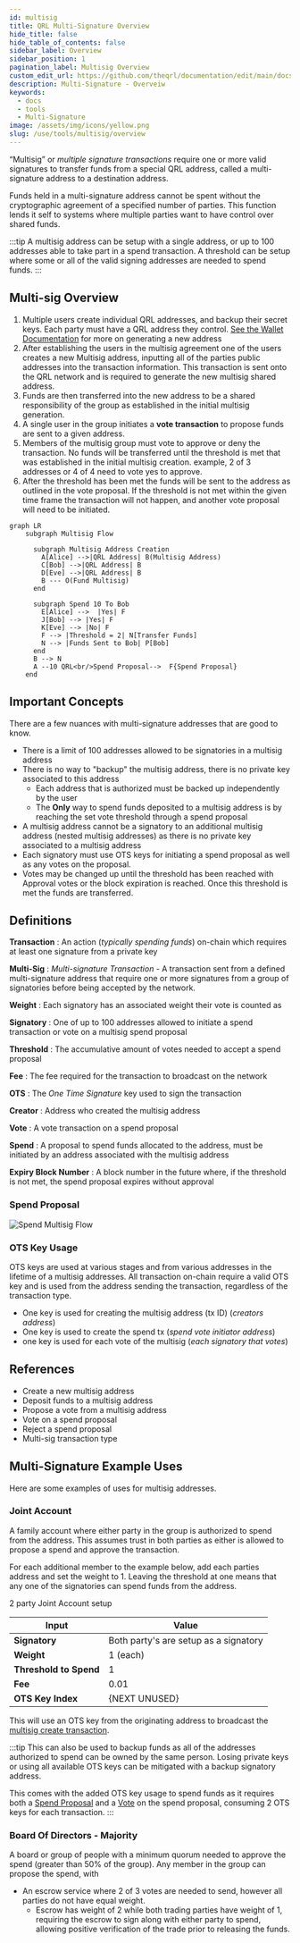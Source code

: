 ```yaml
---
id: multisig
title: QRL Multi-Signature Overview
hide_title: false
hide_table_of_contents: false
sidebar_label: Overview
sidebar_position: 1
pagination_label: Multisig Overview
custom_edit_url: https://github.com/theqrl/documentation/edit/main/docs/Use/Tools/multisig/multisig.md
description: Multi-Signature - Overveiw
keywords:
  - docs
  - tools
  - Multi-Signature
image: /assets/img/icons/yellow.png
slug: /use/tools/multisig/overview
---
```


“Multisig” or *multiple signature transactions* require one or more valid signatures to transfer funds from a special QRL address, called a multi-signature address to a destination address. 

Funds held in a multi-signature address cannot be spent without the cryptographic agreement of a specified number of parties. This function lends it self to systems where multiple parties want to have control over shared funds.


:::tip
A multisig address can be setup with a single address, or up to 100 addresses able to take part in a spend transaction. A threshold can be setup where some or all of the valid signing addresses are needed to spend funds.
:::


## Multi-sig Overview

1. Multiple users create individual QRL addresses, and backup their secret keys. Each party must have a QRL address they control. [See the Wallet Documentation](/use/wallet/overview) for more on generating a new address
2. After establishing the users in the multisig agreement one of the users creates a new Multisig address, inputting all of the parties public addresses into the transaction information. This transaction is sent onto the QRL network and is required to generate the new multisig shared address.
3. Funds are then transferred into the new address to be a shared responsibility of the group as established in the initial multisig generation.
4. A single user in the group initiates a **vote transaction** to propose funds are sent to a given address. 
5. Members of the multisig group must vote to approve or deny the transaction. No funds will be transferred until the threshold is met that was established in the initial multisig creation. example, 2 of 3 addresses or 4 of 4 need to vote yes to approve.
6. After the threshold has been met the funds will be sent to the address as outlined in the vote proposal. If the threshold is not met within the given time frame the transaction will not happen, and another vote proposal will need to be initiated.


```mermaid
graph LR
    subgraph Multisig Flow

      subgraph Multisig Address Creation
        A[Alice] -->|QRL Address| B(Multisig Address)
        C[Bob] -->|QRL Address| B
        D[Eve] -->|QRL Address| B
        B --- O(Fund Multisig)
      end

      subgraph Spend 10 To Bob
        E[Alice] -->  |Yes| F
        J[Bob] --> |Yes| F
        K[Eve] --> |No| F
        F --> |Threshold = 2| N[Transfer Funds]
        N --> |Funds Sent to Bob| P[Bob]
      end
      B --> N
      A --10 QRL<br/>Spend Proposal-->  F{Spend Proposal}
    end    
```

## Important Concepts

There are a few nuances with multi-signature addresses that are good to know.

- There is a limit of 100 addresses allowed to be signatories in a multisig address
- There is no way to "backup" the multisig address, there is no private key associated to this address
  - Each address that is authorized must be backed up independently by the user 
  - The **Only** way to spend funds deposited to a multisig address is by reaching the set vote threshold through a spend proposal
- A multisig address cannot be a signatory to an additional multisig address (nested multisig addresses) as there is no private key associated to a multisig address
- Each signatory must use OTS keys for initiating a spend proposal as well as any votes on the proposal.
- Votes may be changed up until the threshold has been reached with Approval votes or the block expiration is reached. Once this threshold is met the funds are transferred.


## Definitions 

**Transaction** 
: An action (*typically spending funds*) on-chain which requires at least one signature from a private key


**Multi-Sig** 
: *Multi-signature Transaction* - A transaction sent from a defined multi-signature address that require one or more signatures from a group of signatories before being accepted by the network. 


**Weight** 
: Each signatory has an associated weight their vote is counted as  


**Signatory** 
: One of up to 100 addresses allowed to initiate a spend transaction or vote on a multisig spend proposal


**Threshold** 
: The accumulative amount of votes needed to accept a spend proposal 


**Fee** 
: The fee required for the transaction to broadcast on the network 


**OTS** 
: The *One Time Signature* key used to sign the transaction 


**Creator** 
: Address who created the multisig address 


**Vote** 
: A vote transaction on a spend proposal 


**Spend** 
: A proposal to spend funds allocated to the address, must be initiated by an address associated with the multisig address  


**Expiry Block Number** 
: A block number in the future where, if the threshold is not met, the spend proposal expires without approval 


### Spend Proposal
![Spend Multisig Flow](./assets/img/spend-vote.png)

### OTS Key Usage

OTS keys are used at various stages and from various addresses in the lifetime of a multisig addresses. All transaction on-chain require a valid OTS key and is used from the address sending the transaction, regardless of the transaction type.

- One key is used for creating the multisig address (tx ID) (*creators address*)
- One key is used to create the spend tx (*spend vote initiator address*)
- one key is used for each vote of the multisig (*each signatory that votes*)

## References

- Create a new multisig address
- Deposit funds to a multisig address
- Propose a vote from a multisig address
- Vote on a spend proposal
- Reject a spend proposal
- Multi-sig transaction type 

## Multi-Signature Example Uses

Here are some examples of uses for multisig addresses.

### Joint Account

A family account where either party in the group is authorized to spend from the address. This assumes trust in both parties as either is allowed to propose a spend and approve the transaction.

For each additional member to the example below, add each parties address and set the weight to 1. Leaving the threshold at one means that any one of the signatories can spend funds from the address.

2 party Joint Account setup

| Input | Value | 
| --- | --- |
|**Signatory** | Both party's are setup as a signatory |
|**Weight** | 1 (each) |
|**Threshold to Spend** | 1 |
|**Fee** | 0.01 |
|**OTS Key Index**| \{NEXT UNUSED} |

This will use an OTS key from the originating address to broadcast the [multisig create transaction](#).


:::tip
This can also be used to backup funds as all of the addresses authorized to spend can be owned by the same person. Losing private keys or using all available OTS keys can be mitigated with a backup signatory address. 

This comes with the added OTS key usage to spend funds as it requires both a [Spend Proposal](#) and a [Vote](#) on the spend proposal, consuming 2 OTS keys for each transaction.
:::


### Board Of Directors - Majority 

A board or group of people with a minimum quorum needed to approve the spend (greater than 50% of the group). Any member in the group can propose the spend, with 

- An escrow service where 2 of 3 votes are needed to send, however all parties do not have equal weight.
  - Escrow has weight of 2 while both trading parties have weight of 1, requiring the escrow to sign along with either party to spend, allowing positive verification of the trade prior to releasing the funds.
